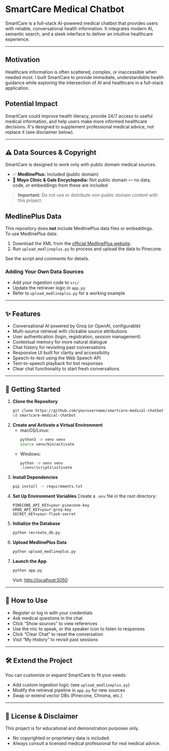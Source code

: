 # SmartCare Medical Chatbot

SmartCare is a full-stack AI-powered medical chatbot that provides users with reliable, conversational health information. It integrates modern AI, semantic search, and a sleek interface to deliver an intuitive healthcare experience.

---

## Motivation

Healthcare information is often scattered, complex, or inaccessible when needed most. I built SmartCare to provide immediate, understandable health guidance while exploring the intersection of AI and healthcare in a full-stack application.

## Potential Impact

SmartCare could improve health literacy, provide 24/7 access to useful medical information, and help users make more informed healthcare decisions. It's designed to supplement professional medical advice, not replace it (see disclaimer below).

---

## ⚠️ Data Sources & Copyright

SmartCare is designed to work only with public domain medical sources.

- ✅ **MedlinePlus:** Included (public domain)
- 🚫 **Mayo Clinic & Gale Encyclopedia:** Not public domain — no data, code, or embeddings from these are included

> **Important:** Do not use or distribute non-public domain content with this project.


## MedlinePlus Data

This repository does **not** include MedlinePlus data files or embeddings.  
To use MedlinePlus data:

1. Download the XML from the [official MedlinePlus website](https://medlineplus.gov/xml.html).
2. Run `upload_medlineplus.py` to process and upload the data to Pinecone.

See the script and comments for details.


### Adding Your Own Data Sources
- Add your ingestion code to `src/`
- Update the retriever logic in `app.py`
- Refer to `upload_medlineplus.py` for a working example

---

## ✨ Features

- Conversational AI powered by Groq (or OpenAI, configurable)
- Multi-source retrieval with clickable source attributions
- User authentication (login, registration, session management)
- Contextual memory for more natural dialogue
- Chat history for revisiting past conversations
- Responsive UI built for clarity and accessibility
- Speech-to-text using the Web Speech API
- Text-to-speech playback for bot responses
- Clear chat functionality to start fresh conversations

---

## 🚀 Getting Started

1. **Clone the Repository**
   ```bash
   git clone https://github.com/yourusername/smartcare-medical-chatbot.git
   cd smartcare-medical-chatbot
   ```
2. **Create and Activate a Virtual Environment**
   - macOS/Linux:
     ```bash
     python3 -m venv venv
     source venv/bin/activate
     ```
   - Windows:
     ```bash
     python -m venv venv
     .\venv\Scripts\activate
     ```
3. **Install Dependencies**
   ```bash
   pip install -r requirements.txt
   ```
4. **Set Up Environment Variables**
   Create a `.env` file in the root directory:
   ```env
   PINECONE_API_KEY=your-pinecone-key
   GROQ_API_KEY=your-groq-key
   SECRET_KEY=your-flask-secret
   ```
5. **Initialize the Database**
   ```bash
   python recreate_db.py
   ```
6. **Upload MedlinePlus Data**
   ```bash
   python upload_medlineplus.py
   ```
7. **Launch the App**
   ```bash
   python app.py
   ```
   Visit: [http://localhost:5050](http://localhost:5050)

---

## 💬 How to Use

- Register or log in with your credentials
- Ask medical questions in the chat
- Click “Show sources” to view references
- Use the mic to speak, or the speaker icon to listen to responses
- Click “Clear Chat” to reset the conversation
- Visit “My History” to revisit past sessions

---

## 🛠️ Extend the Project

You can customize or expand SmartCare to fit your needs:
- Add custom ingestion logic (see `upload_medlineplus.py`)
- Modify the retrieval pipeline in `app.py` for new sources
- Swap or extend vector DBs (Pinecone, Chroma, etc.)

---

## 📄 License & Disclaimer

This project is for educational and demonstration purposes only.

- No copyrighted or proprietary data is included.
- Always consult a licensed medical professional for real medical advice. 

